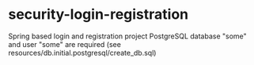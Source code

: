 # security-login-registration
Spring based login and registration project
PostgreSQL database "some" and user "some" are required (see resources/db.initial.postgresql/create_db.sql)
